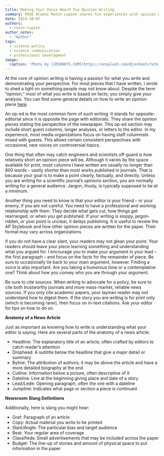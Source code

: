 ```yaml
---
title: Making Your Voice Heard Via Opinion Writing
summary: PASE Alumni Ronin Lupien shares his experiences with opinion writing, including information on the anatomy of a news article and some useful newsroom slang definitions!
date: 2024-10-07
authors:
  - ronin-lupien
author_notes:
  - "Author"
tags:
  - science policy
  - science communication
  - professional development
image:
  caption: 'Photo by [JESHOOTS.COM](https://unsplash.com/@jeshoots?utm_content=creditCopyText&utm_medium=referral&utm_source=unsplash) on [Unsplash](https://unsplash.com/photos/an-open-empty-notebook-on-a-white-desk-next-to-an-iphone-and-a-macbook-pUAM5hPaCRI?utm_content=creditCopyText&utm_medium=referral&utm_source=unsplash)'
---
```


At the core of opinion writing is having a passion for what you write and demonstrating your perspective. For most pieces that I have written, I wrote to shed a light on something people may not know about. Despite the term “opinion,” most of what you write is based on facts; you simply give your analysis. You can find some general details on how to write an opinion piece [here](https://gator-pase.netlify.app/training/24-09-17/).

An op-ed is the most common form of such writing. It stands for opposite-editorial since it is opposite the page with editorials. They share the opinion pieces stating the perspective of the newspaper. This op-ed section may include short guest columns, longer analyses, or letters to the editor. In my experience, most media organizations focus on having staff columnists mixed with guests. This allows certain consistent perspectives with occasional, new voices on controversial topics.

One thing that often may catch engineers and scientists off-guard is how relatively short an opinion piece will be. Although it varies by the space available for print, most columns I have written are usually no longer than 800 words – vastly shorter than most works published in journals. That is because your goal is to make a point clearly, factually, and directly. Unless you are writing for a scientific journal’s opinions section, you are normally writing for a general audience. Jargon, thusly, is typically supposed to be at a minimum.

Another thing you need to know is that your editor is your friend – or your enemy, if you are not careful. You need to have a professional and working relationship with them. They decide what gets cut, how things get rearranged, or when you get published. If your writing is sloppy, jargon-ridden, or your point is unclear, it delays publishing. It is useful to review the AP Stylebook and how other opinion pieces are written for the paper. Their format may vary across organizations.

If you do not have a clear slant, your readers may not glean your point. Your readers should leave your piece learning something and understanding what you argued for. I encourage you to make your argument in your lead – the first paragraph – and focus on the facts for the remainder of piece. Be sure to occasionally tie back to your main argument, however. Finding a voice is also important. Are you taking a humorous tone or a contemplative one? Think about how you convey who you are through your argument.

Be sure to cite sources. When writing to advocate for a policy, be sure to cite both trustworthy journals and more mass-market, reliable news sources. If you only cite academic papers, your layman reader may not understand how to digest them. If the story you are writing is for print only (which is becoming rarer), then focus on in-text citations. Ask your editor for tips on how to do so.

**Anatomy of a News Article**

Just as important as knowing how to write is understanding what your editor is saying. Here are several parts of the anatomy of a news article:
- Headline: The explanatory title of an article; often crafted by editors to catch reader’s attention
- Drophead: A subtitle below the headline that give a major detail or summary
- Byline: The attribution of authors; it may be above the article and have a more detailed biography at the end
- Cutline: Information below a picture, often descriptive of it
- Dateline: Line at the beginning giving place and date of a story
- Lead/Lede: Opening paragraph, often the one with a dateline
- Jumpline: Indicates what page or section a piece is continued

**Newsroom Slang Definitions**

Additionally, here is slang you might hear:
- Graf: Paragraph of an article
- Copy: Actual material you write to be printed
- Slant/Angle: The particular bias and target audience
- Beat: Your regular area of coverage
- Classifieds: Small advertisements that may be included across the paper
- Budget: The line-up of stories and amount of physical space to put information in the paper

